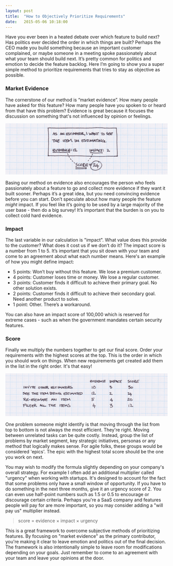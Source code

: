 ```yaml
---
layout: post
title:  "How to Objectively Prioritize Requirements"
date:   2015-05-06 10:18:00
---
```

Have you ever been in a heated debate over which feature to build next? Has politics ever decided the order in which things are built? Perhaps the CEO made you build something because an important customer complained, or maybe someone in a meeting spoke passionately about what your team should build next. It’s pretty common for politics and emotion to decide the feature backlog. Here I’m going to show you a super simple method to prioritize requirements that tries to stay as objective as possible.

<!--more-->

<!--

Once you’ve [said ‘yes’ to a feature request](/2014/10/20/when-to-say-yes.html), it’s time to turn it into a requirement that’s going to live in your product’s backlog. Our goal is to give a *score* to our requirement that will determine its priority against other requirements. But before we can do that we need to turn our feature request into a requirement. 

!["Feature Requests 1"](/assets/images/articles/feature-priority-1.png)

Feature requests can come from anywhere: email, Twitter, customer interviews etc. At first glance they may seem unrelated - often times because the customer is asking for a solution and not stating the problem. It’s your job as a Product Manager to read between the lines and determine the real problem the user is experiencing. You should have a few similar feature requests that you can rewrite into one problem statement (aka: a requirement). Focusing on problems instead of requests makes it more manageable since one problem is derived from many (slightly different) requests.

-->

### Market Evidence

The cornerstone of our method is “market evidence”. How many people have asked for this feature? How many people have you spoken to or heard from that have this problem? Evidence is great because it focuses the discussion on something that's not influenced by opinion or feelings.

!["Feature Requests 1"](/assets/images/articles/feature-priority-2.png)

Basing our method on evidence also encourages the person who feels passionately about a feature to go and collect more evidence if they want it built sooner. Perhaps it’s a great idea, but you need convincing evidence before you can start. Don’t speculate about how many people the feature *might* impact. If you feel like it’s going to be used by a large majority of the user base - then do a big survey! It’s important that the burden is on you to collect cold hard evidence.

### Impact

The last variable in our calculation is "impact". What value does this provide to the customer? What does it cost us if we don’t do it? The impact score is a number from 1 to 5. It’s important that you sit down with your team and come to an agreement about what each number means. Here's an example of how you might define impact:

- 5 points: Won’t buy without this feature. We lose a premium customer.
- 4 points: Customer loses time or money. We lose a regular customer.
- 3 points: Customer finds it difficult to achieve their primary goal. No other solution exists.
- 2 points: Customer finds it difficult to achieve their secondary goal. Need another product to solve.
- 1 point: Other. There’s a workaround.

You can also have an impact score of 100,000 which is reserved for extreme cases - such as when the government mandates certain security features.

### Score

Finally we multiply the numbers together to get our final score. Order your requirements with the highest scores at the top. This is the order in which you should work on things. When new requirements get created add them in the list in the right order. It's that easy!

!["Feature Requests 1"](/assets/images/articles/feature-priority-3.png)

One problem someone might identify is that moving through the list from top to bottom is not always the most efficient. They're right. Moving between unrelated tasks can be quite costly. Instead, group the list of problems by market segment, key strategic initiatives, personas or any method that logically makes sense. For agile folks, these groups would be considered 'epics'. The epic with the highest total score should be the one you work on next. 

You may wish to modify the formula slightly depending on your company's overall strategy. For example I often add an additional multiplier called "urgency" when working with startups. It's designed to account for the fact that some problems only have a small window of opportunity. If you have to do something in the next three months, give it an urgency score of 2. You can even use half-point numbers such as 1.5 or 0.5 to encourage or discourage certain criteria. Perhaps you're a SaaS company and features people will pay for are more important, so you may consider adding a "will pay us" multiplier instead.

> score = evidence &times; impact &times; urgency

This is a great framework to overcome subjective methods of prioritizing features. By focusing on "market evidence" as the primary contributor, you're making it clear to leave emotion and politics out of the final decision. The framework is also intentionally simple to leave room for modifications depending on your goals. Just remember to come to an agreement with your team and leave your opinions at the door.